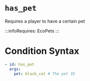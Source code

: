 # `has_pet`

Requires a player to have a certain pet

:::infoRequires:
EcoPets
:::
# Condition Syntax
```yaml
- id: has_pet
  args:
    pet: black_cat # The pet ID
```
